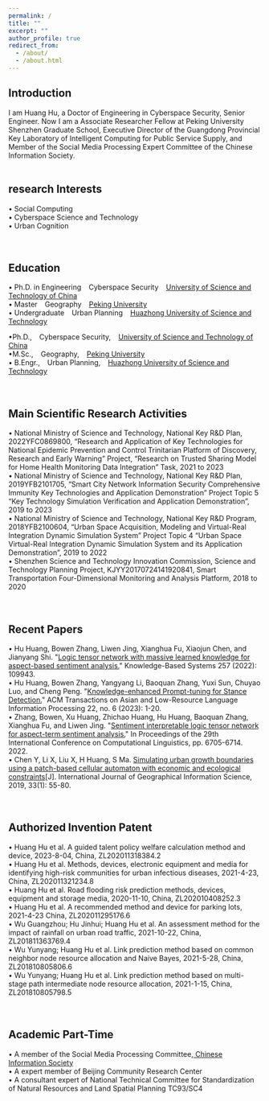 ```yaml
---
permalink: /
title: ""
excerpt: ""
author_profile: true
redirect_from: 
  - /about/
  - /about.html
---
```


  
## Introduction
I am Huang Hu, a Doctor of Engineering in Cyberspace Security, Senior Engineer. Now I am a Associate Researcher Fellow at Peking University Shenzhen Graduate School, Executive Director of the Guangdong Provincial Key Laboratory of Intelligent Computing for Public Service Supply, and Member of the Social Media Processing Expert Committee of the Chinese Information Society.
<br/><br/>
   
## research Interests
&#x2022; Social Computing<br>
&#x2022; Cyberspace Science and Technology <br>
&#x2022; Urban Cognition<br>
<br/><br/>


## Education
&#x2022; Ph.D. in Engineering &ensp; Cyberspace Security &ensp; [University of Science and Technology of China](https://www.ustc.edu.cn/)<br>
&#x2022; Master &ensp; Geography &ensp; [Peking University](https://www.pku.edu.cn/)<br>
&#x2022; Undergraduate  &ensp; Urban Planning  &ensp; [Huazhong University of Science and Technology](https://www.hust.edu.cn/)<br>

&#x2022;Ph.D., &ensp; Cyberspace Security, &ensp; [University of Science and Technology of China](https://www.ustc.edu.cn/)<br>
&#x2022;M.Sc., &ensp; Geography, &ensp; [Peking University](https://www.pku.edu.cn/)<br>
&#x2022; B.Engr., &ensp; Urban Planning, &ensp;  [Huazhong University of Science and Technology](https://www.hust.edu.cn/)<br>
<br/><br/>


## Main Scientific Research Activities
&#x2022; National Ministry of Science and Technology, National Key R&D Plan, 2022YFC0869800, “Research and Application of Key Technologies for National Epidemic Prevention and Control Trinitarian Platform of Discovery, Research and Early Warning” Project, “Research on Trusted Sharing Model for Home Health Monitoring Data Integration” Task, 2021 to 2023<br>
&#x2022; National Ministry of Science and Technology, National Key R&D Plan, 2019YFB2101705, “Smart City Network Information Security Comprehensive Immunity Key Technologies and Application Demonstration” Project Topic 5 “Key Technology Simulation Verification and Application Demonstration”, 2019 to 2023<br>
&#x2022; National Ministry of Science and Technology, National Key R&D Program, 2018YFB2100604, “Urban Space Acquisition, Modeling and Virtual-Real Integration Dynamic Simulation System” Project Topic 4 “Urban Space Virtual-Real Integration Dynamic Simulation System and its Application Demonstration”, 2019 to 2022<br>
&#x2022; Shenzhen Science and Technology Innovation Commission, Science and Technology Planning Project, KJYY20170724141920841, Smart Transportation Four-Dimensional Monitoring and Analysis Platform, 2018 to 2020<br>
<br/><br/>


## Recent Papers
&#x2022; Hu Huang, Bowen Zhang, Liwen Jing, Xianghua Fu, Xiaojun Chen, and Jianyang Shi. "[Logic tensor network with massive learned knowledge for aspect-based sentiment analysis.](https://www.sciencedirect.com/science/article/abs/pii/S095070512201036X)" Knowledge-Based Systems 257 (2022): 109943. <br>
&#x2022; Hu Huang, Bowen Zhang, Yangyang Li, Baoquan Zhang, Yuxi Sun, Chuyao Luo, and Cheng Peng. "[Knowledge-enhanced Prompt-tuning for Stance Detection.](http://www.liyangyang.com/wp-content/uploads/2023/06/TALLIP23-StanceDetection-YangyangLi.pdf)" ACM Transactions on Asian and Low-Resource Language Information Processing 22, no. 6 (2023): 1-20.<br>
&#x2022; Zhang, Bowen, Xu Huang, Zhichao Huang, Hu Huang, Baoquan Zhang, Xianghua Fu, and Liwen Jing. "[Sentiment interpretable logic tensor network for aspect-term sentiment analysis.](https://aclanthology.org/2022.coling-1.582.pdf)" In Proceedings of the 29th International Conference on Computational Linguistics, pp. 6705-6714. 2022. <br>
&#x2022; Chen Y, Li X, Liu X, H Huang, S Ma. [Simulating urban growth boundaries using a patch-based cellular automaton with economic and ecological constraints](https://www.tandfonline.com/doi/abs/10.1080/13658816.2018.1514119)[J]. International Journal of Geographical Information Science, 2019, 33(1): 55-80. <br>
<br/><br/>


## Authorized Invention Patent
&#x2022; Huang Hu et al. A guided talent policy welfare calculation method and device, 2023-8-04, China, ZL202011318384.2<br>
&#x2022; Huang Hu et al. Methods, devices, electronic equipment and media for identifying high-risk communities for urban infectious diseases, 2021-4-23, China, ZL202011321234.8<br>
&#x2022; Huang Hu et al. Road flooding risk prediction methods, devices, equipment and storage media, 2020-11-10, China, ZL202010408252.3<br>
&#x2022; Huang Hu et al. A recommended method and device for parking lots, 2021-4-23 China, ZL202011295176.6<br>
&#x2022; Wu Guangzhou; Hu Jinhui; Huang Hu et al. An assessment method for the impact of rainfall on urban road traffic, 2021-10-22, China, ZL201811363769.4<br>
&#x2022; Wu Yunyang; Huang Hu et al. Link prediction method based on common neighbor node resource allocation and Naive Bayes, 2021-5-28, China, ZL201810805806.6<br>
&#x2022; Wu Yunyang; Huang Hu et al. Link prediction method based on multi-stage path intermediate node resource allocation, 2021-1-15, China, ZL201810805798.5<br>
<br/><br/>

## Academic Part-Time
&#x2022; A member of the Social Media Processing Committee,[ Chinese Information Society](https://www.cipsc.org.cn/index.aspx)<br>
&#x2022; A expert member of Beijing Community Research Center <br>
&#x2022; A consultant expert of National Technical Committee for Standardization of Natural Resources and Land Spatial Planning TC93/SC4<br>
<br/><br/>
